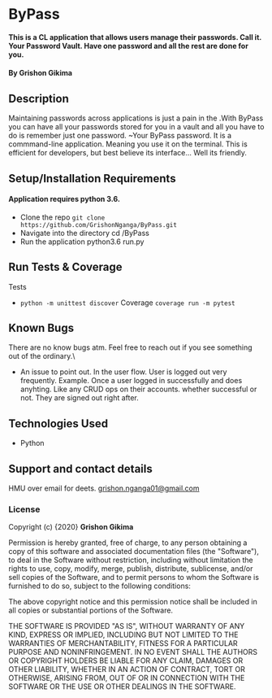 # ByPass
#### This is a CL application that allows users manage their passwords. Call it. Your Password Vault. Have one password and all the rest are done for you.

#### By **Grishon Gikima**
## Description
Maintaining passwords across applications is just a pain in the .With ByPass you can have all your passwords stored for you in a vault and all you have to do is remember just one password. ~Your ByPass password.
It is a commmand-line application. Meaning you use it on the terminal. This is efficient for developers, but best believe its interface... Well its friendly.
## Setup/Installation Requirements

#### Application requires python 3.6. 
* Clone the repo `git clone https://github.com/GrishonNganga/ByPass.git`
* Navigate into the directory cd /ByPass
* Run the application python3.6 run.py

## Run Tests & Coverage
Tests
* `python -m unittest discover`
Coverage
`coverage run -m pytest`

## Known Bugs
There are no know bugs atm. Feel free to reach out if you see something out of the ordinary.\
* An issue to point out. In the user flow. User is logged out very frequently. Example. Once a user logged in successfully and does anyhting. Like any CRUD ops on their accounts. whether successful or not. They are signed out right after.

## Technologies Used
* Python

## Support and contact details
HMU over email for deets. grishon.nganga01@gmail.com

### License
Copyright (c) {2020} **Grishon Gikima**

Permission is hereby granted, free of charge, to any person obtaining a copy
of this software and associated documentation files (the "Software"), to deal
in the Software without restriction, including without limitation the rights
to use, copy, modify, merge, publish, distribute, sublicense, and/or sell
copies of the Software, and to permit persons to whom the Software is
furnished to do so, subject to the following conditions:

The above copyright notice and this permission notice shall be included in all
copies or substantial portions of the Software.

THE SOFTWARE IS PROVIDED "AS IS", WITHOUT WARRANTY OF ANY KIND, EXPRESS OR
IMPLIED, INCLUDING BUT NOT LIMITED TO THE WARRANTIES OF MERCHANTABILITY,
FITNESS FOR A PARTICULAR PURPOSE AND NONINFRINGEMENT. IN NO EVENT SHALL THE
AUTHORS OR COPYRIGHT HOLDERS BE LIABLE FOR ANY CLAIM, DAMAGES OR OTHER
LIABILITY, WHETHER IN AN ACTION OF CONTRACT, TORT OR OTHERWISE, ARISING FROM,
OUT OF OR IN CONNECTION WITH THE SOFTWARE OR THE USE OR OTHER DEALINGS IN THE
SOFTWARE.
